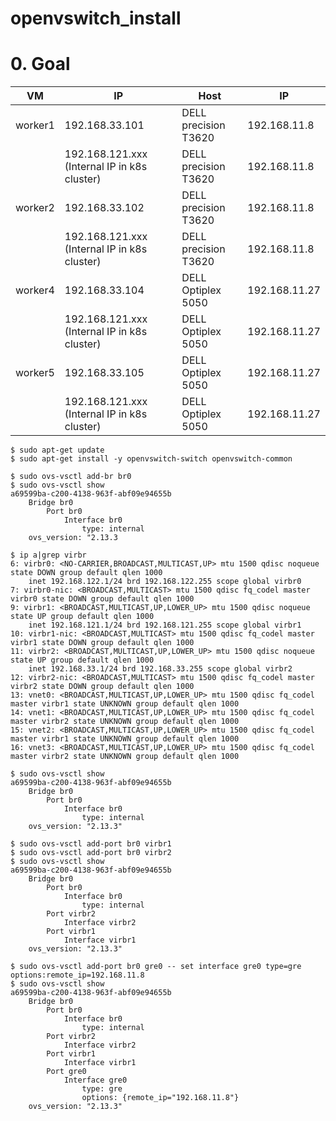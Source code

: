 # openvswitch_install

# 0. Goal

| VM | IP | Host | IP |
| --- | --- | --- | --- |
| worker1 | 192.168.33.101 | DELL precision T3620 | 192.168.11.8 |
|         | 192.168.121.xxx (Internal IP in k8s cluster)| DELL precision T3620 | 192.168.11.8 |
| worker2 | 192.168.33.102 | DELL precision T3620 | 192.168.11.8 |
|         | 192.168.121.xxx (Internal IP in k8s cluster)| DELL precision T3620 | 192.168.11.8 |
| worker4 | 192.168.33.104 | DELL Optiplex 5050 | 192.168.11.27 |
|         | 192.168.121.xxx (Internal IP in k8s cluster)| DELL Optiplex 5050 | 192.168.11.27 |
| worker5 | 192.168.33.105 | DELL Optiplex 5050 | 192.168.11.27 |
|         | 192.168.121.xxx (Internal IP in k8s cluster)| DELL Optiplex 5050 | 192.168.11.27 |


```
$ sudo apt-get update
$ sudo apt-get install -y openvswitch-switch openvswitch-common

$ sudo ovs-vsctl add-br br0
$ sudo ovs-vsctl show
a69599ba-c200-4138-963f-abf09e94655b
    Bridge br0
        Port br0
            Interface br0
                type: internal
    ovs_version: "2.13.3
    
$ ip a|grep virbr
6: virbr0: <NO-CARRIER,BROADCAST,MULTICAST,UP> mtu 1500 qdisc noqueue state DOWN group default qlen 1000
    inet 192.168.122.1/24 brd 192.168.122.255 scope global virbr0
7: virbr0-nic: <BROADCAST,MULTICAST> mtu 1500 qdisc fq_codel master virbr0 state DOWN group default qlen 1000
9: virbr1: <BROADCAST,MULTICAST,UP,LOWER_UP> mtu 1500 qdisc noqueue state UP group default qlen 1000
    inet 192.168.121.1/24 brd 192.168.121.255 scope global virbr1
10: virbr1-nic: <BROADCAST,MULTICAST> mtu 1500 qdisc fq_codel master virbr1 state DOWN group default qlen 1000
11: virbr2: <BROADCAST,MULTICAST,UP,LOWER_UP> mtu 1500 qdisc noqueue state UP group default qlen 1000
    inet 192.168.33.1/24 brd 192.168.33.255 scope global virbr2
12: virbr2-nic: <BROADCAST,MULTICAST> mtu 1500 qdisc fq_codel master virbr2 state DOWN group default qlen 1000
13: vnet0: <BROADCAST,MULTICAST,UP,LOWER_UP> mtu 1500 qdisc fq_codel master virbr1 state UNKNOWN group default qlen 1000
14: vnet1: <BROADCAST,MULTICAST,UP,LOWER_UP> mtu 1500 qdisc fq_codel master virbr2 state UNKNOWN group default qlen 1000
15: vnet2: <BROADCAST,MULTICAST,UP,LOWER_UP> mtu 1500 qdisc fq_codel master virbr1 state UNKNOWN group default qlen 1000
16: vnet3: <BROADCAST,MULTICAST,UP,LOWER_UP> mtu 1500 qdisc fq_codel master virbr2 state UNKNOWN group default qlen 1000

$ sudo ovs-vsctl show
a69599ba-c200-4138-963f-abf09e94655b
    Bridge br0
        Port br0
            Interface br0
                type: internal
    ovs_version: "2.13.3"

$ sudo ovs-vsctl add-port br0 virbr1
$ sudo ovs-vsctl add-port br0 virbr2
$ sudo ovs-vsctl show
a69599ba-c200-4138-963f-abf09e94655b
    Bridge br0
        Port br0
            Interface br0
                type: internal
        Port virbr2
            Interface virbr2
        Port virbr1
            Interface virbr1
    ovs_version: "2.13.3"

$ sudo ovs-vsctl add-port br0 gre0 -- set interface gre0 type=gre options:remote_ip=192.168.11.8
$ sudo ovs-vsctl show
a69599ba-c200-4138-963f-abf09e94655b
    Bridge br0
        Port br0
            Interface br0
                type: internal
        Port virbr2
            Interface virbr2
        Port virbr1
            Interface virbr1
        Port gre0
            Interface gre0
                type: gre
                options: {remote_ip="192.168.11.8"}
    ovs_version: "2.13.3"
```

